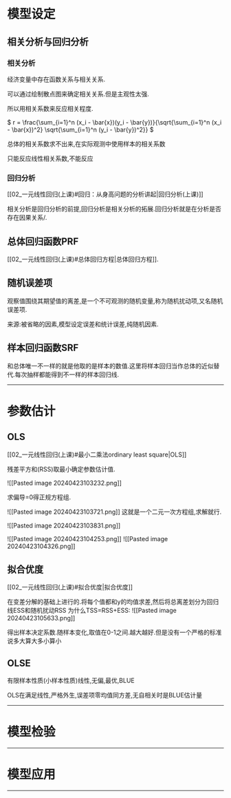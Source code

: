 # 模型设定

## 相关分析与回归分析

### 相关分析

经济变量中存在函数关系与相关关系.

可以通过绘制散点图来确定相关关系.但是主观性太强.

所以用相关系数来反应相关程度.

$
 r = \frac{\sum_{i=1}^n (x_i - \bar{x})(y_i - \bar{y})}{\sqrt{\sum_{i=1}^n (x_i - \bar{x})^2} \sqrt{\sum_{i=1}^n (y_i - \bar{y})^2}} 
$

总体的相关系数求不出来,在实际观测中使用样本的相关系数

只能反应线性相关系数,不能反应

### 回归分析

[[02_一元线性回归(上课)#回归：从身高问题的分析讲起|回归分析(上课)]]

相关分析是回归分析的前提,回归分析是相关分析的拓展.回归分析就是在分析是否存在因果关系/.

## 总体回归函数PRF

[[02_一元线性回归(上课)#总体回归方程|总体回归方程]].

## 随机误差项

观察值围绕其期望值的离差,是一个不可观测的随机变量,称为随机扰动项,又名随机误差项.

来源:被省略的因素,模型设定误差和统计误差,纯随机因素.

## 样本回归函数SRF

和总体唯一不一样的就是他取的是样本的数值.这里将样本回归当作总体的近似替代.每次抽样都能得到不一样的样本回归线.

---

# 参数估计

## OLS

[[02_一元线性回归(上课)#最小二乘法ordinary least square|OLS]]

残差平方和(RSS)取最小确定参数估计值.

![[Pasted image 20240423103232.png]]

 求偏导=0得正规方程组.

![[Pasted image 20240423103721.png]]
这就是一个二元一次方程组,求解就行.

![[Pasted image 20240423103831.png]]

![[Pasted image 20240423104253.png]]
![[Pasted image 20240423104326.png]]

## 拟合优度

[[02_一元线性回归(上课)#拟合优度|拟合优度]]

在变差分解的基础上进行的.将每个值都和y的均值求差,然后将总离差划分为回归线ESS和随机扰动RSS
为什么TSS=RSS+ESS:
![[Pasted image 20240423105633.png]]

得出样本决定系数.随样本变化,取值在0-1之间.越大越好.但是没有一个严格的标准说多大算大多小算小

## OLSE 

有限样本性质(小样本性质)线性,无偏,最优,BLUE

OLS在满足线性,严格外生,误差项零均值同方差,无自相关时是BLUE估计量

---

# 模型检验


---

# 模型应用

---

# 

